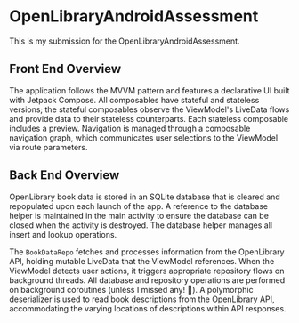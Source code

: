 ﻿# OpenLibraryAndroidAssessment

 This is my submission for the OpenLibraryAndroidAssessment.

## Front End Overview
  The application follows the MVVM pattern and features a declarative UI built with Jetpack Compose. All composables have stateful and stateless versions; the stateful composables observe the ViewModel's LiveData flows and provide data to their stateless counterparts. Each stateless composable includes a preview. Navigation is managed through a composable navigation graph, which communicates user selections to the ViewModel via route parameters.

## Back End Overview
  OpenLibrary book data is stored in an SQLite database that is cleared and repopulated upon each launch of the app. A reference to the database helper is maintained in the main activity to ensure the database can be closed when the activity is destroyed. The database helper manages all insert and lookup operations.
  
  The `BookDataRepo` fetches and processes information from the OpenLibrary API, holding mutable LiveData that the ViewModel references. When the ViewModel detects user actions, it triggers appropriate repository flows on background threads. All database and repository operations are performed on background coroutines (unless I missed any! 😬). A polymorphic deserializer is used to read book descriptions from the OpenLibrary API, accommodating the varying locations of descriptions within API responses.
 
